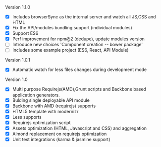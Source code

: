 Version 1.1.0
* [x] Includes browserSync as the internal server and watch all JS,CSS and HTML
* [x] Fix the API/modules bundling support (individual modules)
* [x] Support ES6
* [x] Perf improvement for npm@2 (dedupe), update modules version
* [ ] Introduce new choices 'Component creation -- bower package'
* [ ] Includes some example project (ES6, React, API Module)

Version 1.0.1
* [x] Automatic watch for less files changes during development mode

Version 1.0
* [x] Multi purpose Requirejs(AMD),Grunt scripts and Backbone based application generators. 
* [x] Bulding single deployable API module
* [x] Backbone with AMD (requirejs) supports
* [x] HTML5 template with modernizr
* [x] Less supports
* [x] Requirejs optimization script
* [x] Assets optimization (HTML, Javascript and CSS) and aggregation
* [x] Almond replacement on requirejs optimization
* [x] Unit test integrations (karma & jasmine support)

